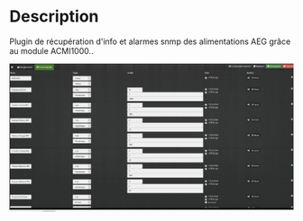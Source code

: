 Description
===

Plugin de récupération d'info et alarmes snmp des alimentations AEG grâce au module ACMI1000..


![capture](https://github.com/linuxnico/pluginAEGacmi1000/blob/master/docs/fr_FR/Capture.JPG)
